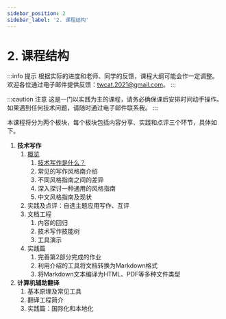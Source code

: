 ```yaml
---
sidebar_position: 2
sidebar_label: '2. 课程结构'
---
```


# 2. 课程结构

:::info 提示
根据实际的进度和老师、同学的反馈，课程大纲可能会作一定调整。
欢迎各位通过电子邮件提供反馈：twcat.2021@gmail.com。
:::

:::caution 注意
这是一门以实践为主的课程，请务必确保课后安排时间动手操作。
如果遇到任何技术问题，请随时通过电子邮件联系我。
:::

本课程将分为两个板块，每个板块包括内容分享、实践和点评三个环节，具体如下。

1. **技术写作**
    1. [概览](/docs/tw/intro)
        1. [技术写作是什么？](/docs/tw/what-is-tw)
        2. 常见的写作风格南介绍
        3. 不同风格指南之间的差异 <!-- compare -->
        4. 深入探讨一种通用的风格指南
        5. 中文风格指南及现状
    2. 实践及点评：自选主题应用写作、互评 <!-- steps -->
    3. 文档工程
       1. 内容的回归 <!--  Markdown -->
       2. 技术写作技能树 <!-- Pandoc, Docusaurus, MkDocs, Sphinx, Bookdown -->
       3. 工具演示 <!-- Visual Studio Code、MacDown、Notepad++等 -->
    4. 实践篇
       1. 完善第2部分完成的作业
       2. 利用介绍的工具将文档转换为Markdown格式
       3. 将Markdown文本编译为HTML、PDF等多种文件类型
2. **计算机辅助翻译**
    1. 基本原理及常见工具
    2. 翻译工程简介
    3. 实践篇：国际化和本地化
